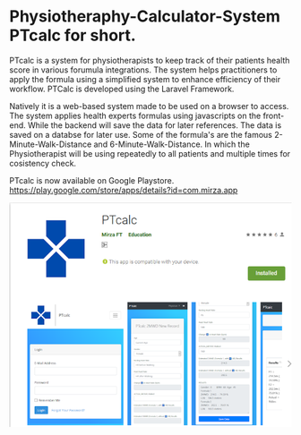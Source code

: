 # Physiotheraphy-Calculator-System PTcalc for short.
PTcalc is a system for physiotherapists to keep track of their patients health score in various forumula integrations.  The system helps practitioners to apply the formula using a simplified system to enhance efficiency of their workflow.  PTCalc is developed using the Laravel Framework.  

Natively it is a web-based system made to be used on a browser to access.  The system applies health experts formulas using javascripts on the front-end.  While the backend will save the data for later references.  The data is saved on a databse for later use.  Some of the formula's are the famous 2-Minute-Walk-Distance and  6-Minute-Walk-Distance.  In which the Physiotherapist will be using repeatedly to all patients and multiple times for cosistency check.   



PTcalc is now available on Google Playstore.
https://play.google.com/store/apps/details?id=com.mirza.app

![Screenshot](PTCALC.png)

